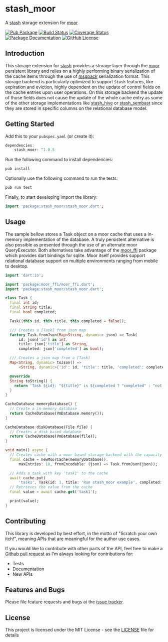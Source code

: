 # stash_moor
A [stash](https://github.com/ivoleitao/stash) storage extension for [moor](https://pub.dev/packages/moor)

[![Pub Package](https://img.shields.io/pub/v/stash_moor.svg?style=flat-square)](https://pub.dartlang.org/packages/stash_moor)
[![Build Status](https://github.com/ivoleitao/shadertoy_api/workflows/build/badge.svg)](https://github.com/ivoleitao/stash_moor/actions)
[![Coverage Status](https://codecov.io/gh/ivoleitao/stash_moor/graph/badge.svg)](https://codecov.io/gh/ivoleitao/stash_moor)
[![Package Documentation](https://img.shields.io/badge/doc-stash_moor-blue.svg)](https://www.dartdocs.org/documentation/stash_moor/latest)
[![GitHub License](https://img.shields.io/badge/License-MIT-yellow.svg)](https://opensource.org/licenses/MIT)

## Introduction

This storage extension for [stash](https://pub.dartlang.org/packages/stash) provides a storage layer through the [moor](https://pub.dev/packages/moor) persistent library and relies on a highly performing binary serialization of the cache items through the use of [msgpack](https://msgpack.org) serialization format. This storage backend is particularly optimized to support `Stash` features, like expiration and eviction, highly dependent on the update of control fields on the cache entries upon user operations. On this storage backend the update of those fields does not cause the update of the whole cache entry as some of the other storage implementations like [stash_hive](https://pub.dartlang.org/packages/stash_hive) or [stash_sembast](https://pub.dartlang.org/packages/stash_sembast) since they are stored in specific columns on the relational database model.


## Getting Started

Add this to your `pubspec.yaml` (or create it):

```dart
dependencies:
    stash_moor: ^1.0.5
```

Run the following command to install dependencies:

```dart
pub install
```

Optionally use the following command to run the tests:

```dart
pub run test
```

Finally, to start developing import the library:

```dart
import 'package:stash_moor/stash_moor.dart';
```

## Usage

The sample bellow stores a Task object on a moor cache that uses a in-memory implementation of the database. A truly persistent alternative is also possible as presented through the use of an alternate moor QueryExecutor. Both alternatives take advantage of the [moor_ffi](https://pub.dev/packages/moor_ffi) package which provides dart bindings for sqlite. Moor itself provides support relational database support on multiple environments ranging from mobile to desktop.

```dart
import 'dart:io';

import 'package:moor_ffi/moor_ffi.dart';
import 'package:stash_moor/stash_moor.dart';

class Task {
  final int id;
  final String title;
  final bool completed;

  Task({this.id, this.title, this.completed = false});

  /// Creates a [Task] from json map
  factory Task.fromJson(Map<String, dynamic> json) => Task(
      id: json['id'] as int,
      title: json['title'] as String,
      completed: json['completed'] as bool);

  /// Creates a json map from a [Task]
  Map<String, dynamic> toJson() =>
      <String, dynamic>{'id': id, 'title': title, 'completed': completed};

  @override
  String toString() {
    return 'Task ${id}: "${title}" is ${completed ? "completed" : "not completed"}';
  }
}

CacheDatabase memoryDatabase() {
  // Create a in-memory database
  return CacheDatabase(VmDatabase.memory());
}

CacheDatabase diskDatabase(File file) {
  // Creates a disk based database
  return CacheDatabase(VmDatabase(file));
}

void main() async {
  // Creates cache with a moor based storage backend with the capacity of 10 entries
  final cache = newMoorCache(memoryDatabase(),
      maxEntries: 10, fromEncodable: (json) => Task.fromJson(json));

  // Adds a task with key 'task1' to the cache
  await cache.put(
      'task1', Task(id: 1, title: 'Run stash_moor example', completed: true));
  // Retrieves the value from the cache
  final value = await cache.get('task1');

  print(value);
}
```

## Contributing

This library is developed by best effort, in the motto of "Scratch your own itch!", meaning APIs that are meaningful for the author use cases.

If you would like to contribute with other parts of the API, feel free to make a [Github pull request](https://github.com/ivoleitao/stash_moor/pulls) as I'm always looking for contributions for:
* Tests
* Documentation
* New APIs

## Features and Bugs

Please file feature requests and bugs at the [issue tracker][tracker].

[tracker]: https://github.com/ivoleitao/stash_moor/issues/new

## License

This project is licensed under the MIT License - see the [LICENSE](LICENSE) file for details
